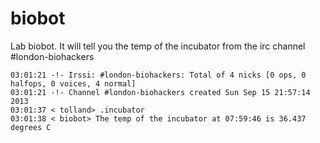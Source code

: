 biobot
======

Lab biobot. It will tell you the temp of the incubator from the irc channel #london-biohackers

    03:01:21 -!- Irssi: #london-biohackers: Total of 4 nicks [0 ops, 0 halfops, 0 voices, 4 normal]
    03:01:21 -!- Channel #london-biohackers created Sun Sep 15 21:57:14 2013
    03:01:37 < tolland> .incubator
    03:01:38 < biobot> The temp of the incubator at 07:59:46 is 36.437 degrees C

